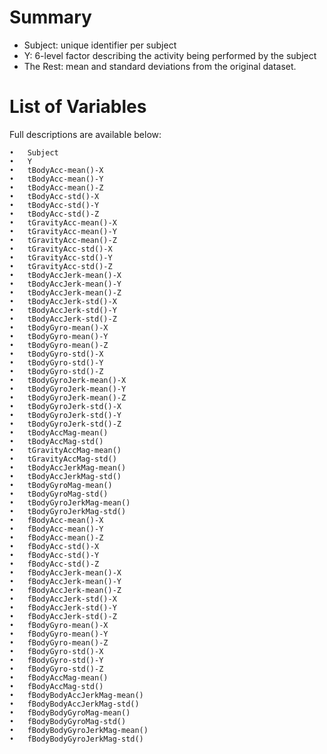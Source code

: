 # Summary

- Subject: 	unique identifier per subject
- Y:		6-level factor describing the activity being performed by the subject
- The Rest:	mean and standard deviations from the original dataset.




# List of Variables



Full descriptions are available below:

	•	Subject
	•	Y
	•	tBodyAcc-mean()-X
	•	tBodyAcc-mean()-Y
	•	tBodyAcc-mean()-Z
	•	tBodyAcc-std()-X
	•	tBodyAcc-std()-Y
	•	tBodyAcc-std()-Z
	•	tGravityAcc-mean()-X
	•	tGravityAcc-mean()-Y
	•	tGravityAcc-mean()-Z
	•	tGravityAcc-std()-X
	•	tGravityAcc-std()-Y
	•	tGravityAcc-std()-Z
	•	tBodyAccJerk-mean()-X
	•	tBodyAccJerk-mean()-Y
	•	tBodyAccJerk-mean()-Z
	•	tBodyAccJerk-std()-X
	•	tBodyAccJerk-std()-Y
	•	tBodyAccJerk-std()-Z
	•	tBodyGyro-mean()-X
	•	tBodyGyro-mean()-Y
	•	tBodyGyro-mean()-Z
	•	tBodyGyro-std()-X
	•	tBodyGyro-std()-Y
	•	tBodyGyro-std()-Z
	•	tBodyGyroJerk-mean()-X
	•	tBodyGyroJerk-mean()-Y
	•	tBodyGyroJerk-mean()-Z
	•	tBodyGyroJerk-std()-X
	•	tBodyGyroJerk-std()-Y
	•	tBodyGyroJerk-std()-Z
	•	tBodyAccMag-mean()
	•	tBodyAccMag-std()
	•	tGravityAccMag-mean()
	•	tGravityAccMag-std()
	•	tBodyAccJerkMag-mean()
	•	tBodyAccJerkMag-std()
	•	tBodyGyroMag-mean()
	•	tBodyGyroMag-std()
	•	tBodyGyroJerkMag-mean()
	•	tBodyGyroJerkMag-std()
	•	fBodyAcc-mean()-X
	•	fBodyAcc-mean()-Y
	•	fBodyAcc-mean()-Z
	•	fBodyAcc-std()-X
	•	fBodyAcc-std()-Y
	•	fBodyAcc-std()-Z
	•	fBodyAccJerk-mean()-X
	•	fBodyAccJerk-mean()-Y
	•	fBodyAccJerk-mean()-Z
	•	fBodyAccJerk-std()-X
	•	fBodyAccJerk-std()-Y
	•	fBodyAccJerk-std()-Z
	•	fBodyGyro-mean()-X
	•	fBodyGyro-mean()-Y
	•	fBodyGyro-mean()-Z
	•	fBodyGyro-std()-X
	•	fBodyGyro-std()-Y
	•	fBodyGyro-std()-Z
	•	fBodyAccMag-mean()
	•	fBodyAccMag-std()
	•	fBodyBodyAccJerkMag-mean()
	•	fBodyBodyAccJerkMag-std()
	•	fBodyBodyGyroMag-mean()
	•	fBodyBodyGyroMag-std()
	•	fBodyBodyGyroJerkMag-mean()
	•	fBodyBodyGyroJerkMag-std()
